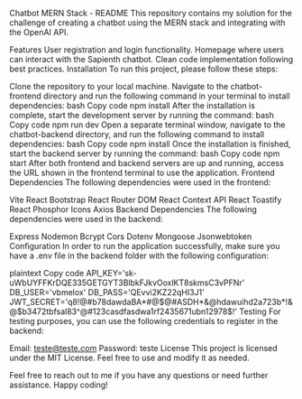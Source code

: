 Chatbot MERN Stack - README
This repository contains my solution for the challenge of creating a chatbot using the MERN stack and integrating with the OpenAI API.

Features
User registration and login functionality.
Homepage where users can interact with the Sapienth chatbot.
Clean code implementation following best practices.
Installation
To run this project, please follow these steps:

Clone the repository to your local machine.
Navigate to the chatbot-frontend directory and run the following command in your terminal to install dependencies:
bash
Copy code
npm install
After the installation is complete, start the development server by running the command:
bash
Copy code
npm run dev
Open a separate terminal window, navigate to the chatbot-backend directory, and run the following command to install dependencies:
bash
Copy code
npm install
Once the installation is finished, start the backend server by running the command:
bash
Copy code
npm start
After both frontend and backend servers are up and running, access the URL shown in the frontend terminal to use the application.
Frontend Dependencies
The following dependencies were used in the frontend:

Vite
React Bootstrap
React Router DOM
React Context API
React Toastify
React Phosphor Icons
Axios
Backend Dependencies
The following dependencies were used in the backend:

Express
Nodemon
Bcrypt
Cors
Dotenv
Mongoose
Jsonwebtoken
Configuration
In order to run the application successfully, make sure you have a .env file in the backend folder with the following configuration:

plaintext
Copy code
API_KEY='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'
DB_USER='vbmelox'
DB_PASS='QEvvi2KZ22qHI3J1'
JWT_SECRET='q8!@#b78dawdaBA*#@$@#ASDH*&@hdawuihd2a723b*!&@$b3472tbfsal83^@#123casdfasdwa1rf2435671ubn12978$!'
Testing
For testing purposes, you can use the following credentials to register in the backend:

Email: teste@teste.com
Password: teste
License
This project is licensed under the MIT License. Feel free to use and modify it as needed.

Feel free to reach out to me if you have any questions or need further assistance. Happy coding!
